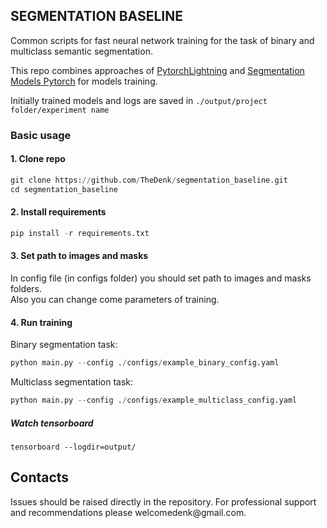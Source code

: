 ## SEGMENTATION BASELINE
  
Common scripts for fast neural network training for the task of binary and multiclass semantic segmentation. 

This repo combines approaches of <a href="https://github.com/Lightning-AI/lightning">PytorchLightning</a> and <a href="https://github.com/qubvel/segmentation_models.pytorch">Segmentation Models Pytorch</a> for models training.  

Initially trained models and logs are saved in ```./output/project folder/experiment name``` 

### Basic usage

#### 1. Clone repo
```python
git clone https://github.com/TheDenk/segmentation_baseline.git
cd segmentation_baseline
```

#### 2. Install requirements
```python
pip install -r requirements.txt
```

#### 3. Set path to images and masks

In config file (in configs folder) you should set path to images and masks folders.   
Also you can change come parameters of training.

#### 4. Run training

Binary segmentation task:  
```python
python main.py --config ./configs/example_binary_config.yaml
```

Multiclass segmentation task:  
```python
python main.py --config ./configs/example_multiclass_config.yaml
```
  
##### Watch tensorboard

```pyhton
tensorboard --logdir=output/
```

## Contacts
<p>Issues should be raised directly in the repository. For professional support and recommendations please <a>welcomedenk@gmail.com</a>.</p>